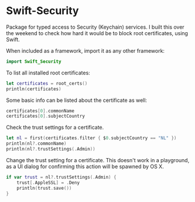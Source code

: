 # Swift-Security

Package for typed access to Security (Keychain) services. I built this over the weekend to check how hard it would be to block root certificates, using Swift.

When included as a framework, import it as any other framework:

```swift
import Swift_Security
```

To list all installed root certificates:

```swift
let certificates = root_certs()
println(certificates)
```

Some basic info can be listed about the certificate as well:

```swift
certificates[0].commonName
certificates[0].subjectCountry
```

Check the trust settings for a certificate.

```swift
let nl = first(certificates.filter { $0.subjectCountry == "NL" })
println(nl?.commonName)
println(nl?.trustSettings(.Admin))
```

Change the trust setting for a certificate. This doesn't work in a playground, as a UI dialog for confirming this action will be spawned by OS X.

```swift
if var trust = nl?.trustSettings(.Admin) {
    trust[.AppleSSL] = .Deny
    println(trust.save())
}
```
